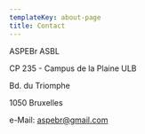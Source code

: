 ```yaml
---
templateKey: about-page
title: Contact
---
```

ASPEBr ASBL

CP 235 - Campus de la Plaine ULB

Bd. du Triomphe

1050 Bruxelles

e-Mail:  aspebr@gmail.com
